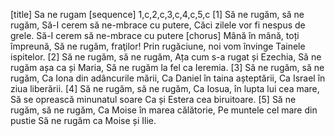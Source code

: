 [title] Sa ne rugam
[sequence] 1,c,2,c,3,c,4,c,5,c
[1]
Să ne rugăm, să ne rugăm,
Să-I cerem să ne-mbrace cu putere,
Căci zilele vor fi nespus de grele.
Să-I cerem să ne-mbrace cu putere
[chorus]
Mână în mână, toți împreună,
Să ne rugăm, fraţilor!
Prin rugăciune, noi vom învinge
Tainele ispitelor.
[2]
Să ne rugăm, să ne rugăm,
Ața cum s-a rugat și Ezechia,
Să ne rugăm așa ca și Maria,
Să ne rugăm la fel ca Ieremia.
[3]
Să ne rugăm, să ne rugăm,
Ca Iona din adâncurile mării,
Ca Daniel în taina așteptării,
Ca Israel în ziua liberării.
[4]
Să ne rugăm, să ne rugăm,
Ca Iosua, în lupta lui cea mare,
Să se oprească minunatul soare
Ca și Estera cea biruitoare.
[5]
Să ne rugăm, să ne rugăm,
Ca Moise în marea călătorie,
Pe muntele cel mare din pustie
Să ne rugăm ca Moise și Ilie.

